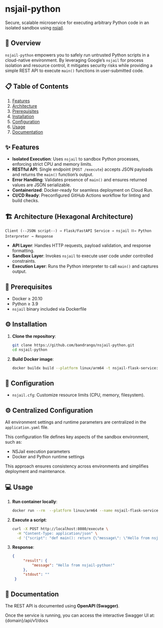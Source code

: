 # nsjail-python

Secure, scalable microservice for executing arbitrary Python code in an isolated sandbox using [nsjail](https://github.com/google/nsjail).


## 🚀 Overview

`nsjail-python` empowers you to safely run untrusted Python scripts in a cloud-native environment. By leveraging Google’s `nsjail` for process isolation and resource control, it mitigates security risks while providing a simple REST API to execute `main()` functions in user-submitted code.

## 📋 Table of Contents

1. [Features](#-features)  
2. [Architecture](#-architecture)  
3. [Prerequisites](#-prerequisites)  
4. [Installation](#-installation)  
5. [Configuration](#-configuration)  
6. [Usage](#-usage)  
9. [Documentation](#-documentation)

## ✨ Features

- **Isolated Execution**: Uses `nsjail` to sandbox Python processes, enforcing strict CPU and memory limits.  
- **RESTful API**: Single endpoint (`POST /execute`) accepts JSON payloads and returns the `main()` function’s output.  
- **Error Handling**: Validates presence of `main()` and ensures returned values are JSON serializable.  
- **Containerized**: Docker-ready for seamless deployment on Cloud Run.
- **CI/CD Ready**: Preconfigured GitHub Actions workflow for linting and build checks.

## 🏗 Architecture (Hexagonal Architecture)

```plaintext
Client (--JSON script--) → Flask/FastAPI Service → nsjail ⛓️→ Python Interpreter → Response
```  
- **API Layer**: Handles HTTP requests, payload validation, and response formatting.  
- **Sandbox Layer**: Invokes `nsjail` to execute user code under controlled constraints.  
- **Execution Layer**: Runs the Python interpreter to call `main()` and captures output.

## 🔧 Prerequisites

- Docker ≥ 20.10  
- Python ≥ 3.9  
- `nsjail` binary included via Dockerfile  

## ⚙️ Installation

1. **Clone the repository**:  
   ```bash
   git clone https://github.com/bandrango/nsjail-python.git
   cd nsjail-python
   ```  
2. **Build Docker image**:  
   ```bash
   docker buildx build --platform linux/arm64 -t nsjail-flask-service:latest .
   ```

## 🔌 Configuration

- `nsjail.cfg`: Customize resource limits (CPU, memory, filesystem).  


## ⚙️ Centralized Configuration

All environment settings and runtime parameters are centralized in the `application.yaml` file.

This configuration file defines key aspects of the sandbox environment, such as:

- NSJail execution parameters
- Docker and Python runtime settings

This approach ensures consistency across environments and simplifies deployment and maintenance.


## 💻 Usage

1. **Run container locally**:  
   ```bash
   docker run --rm  --platform linux/arm64 --name nsjail-flask-service -p 10180:8080 nsjail-flask-service
   ```  
2. **Execute a script**:  
   ```bash
   curl -X POST http://localhost:8080/execute \
     -H "Content-Type: application/json" \
     -d '{"script": "def main(): return {\"message\": \"Hello from nsjail-python!\"}"}'
   ```  
3. **Response**:  
   ```json
   {
        "result": {
            "message": "Hello from nsjail-python!"
        },
        "stdout": ""
    }
   ```

## 📄 Documentation

The REST API is documented using **OpenAPI (Swagger)**.

Once the service is running, you can access the interactive Swagger UI at: {domain}/api/v1/docs
